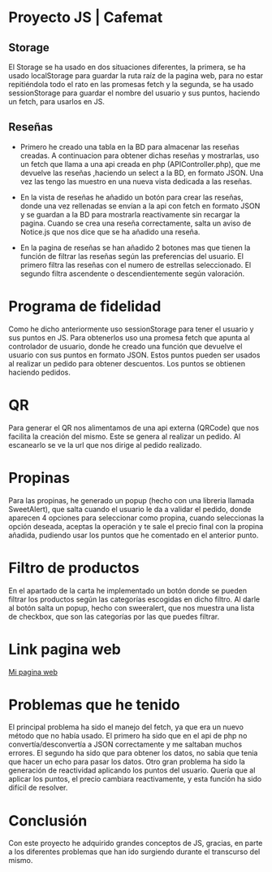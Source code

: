 # Proyecto JS | Cafemat

## Storage
El Storage se ha usado en dos situaciones diferentes, la primera, se ha usado localStorage para guardar la ruta raíz de la pagina web, para no estar repitiéndola todo el rato en las promesas fetch y la segunda, se ha usado sessionStorage para guardar el nombre del usuario y sus puntos, haciendo un fetch, para usarlos en JS.

## Reseñas
- Primero he creado una tabla en la BD para almacenar las reseñas creadas. A continuacion para obtener dichas reseñas y mostrarlas, uso un fetch que llama a una api creada en php (APIController.php), que me devuelve las reseñas ,haciendo un select a la BD, en formato JSON. Una vez las tengo las muestro en una nueva vista dedicada a las reseñas.

- En la vista de reseñas he añadido un botón para crear las reseñas, donde una vez rellenadas se envían a la api con fetch en formato JSON y se guardan a la BD para mostrarla reactivamente sin recargar la pagina. Cuando se crea una reseña correctamente, salta un aviso de Notice.js que nos dice que se ha añadido una reseña.

- En la pagina de reseñas se han añadido 2 botones mas que tienen la función de filtrar las reseñas según las preferencias del usuario. El primero filtra las reseñas con el numero de estrellas seleccionado. El segundo filtra ascendente o descendientemente según valoración.
# Programa de fidelidad
Como he dicho anteriormente uso sessionStorage para tener el usuario y sus puntos en JS. Para obtenerlos uso una promesa fetch que apunta al controlador de usuario, donde he creado una función que devuelve el usuario con sus puntos en formato JSON.
Estos puntos pueden ser usados al realizar un pedido para obtener descuentos. Los puntos se obtienen haciendo pedidos.
# QR
Para generar el QR nos alimentamos de una api externa (QRCode) que nos facilita la creación del mismo. Este se genera al realizar un pedido. Al escanearlo se ve la url que nos dirige al pedido realizado.
# Propinas
Para las propinas, he generado un popup (hecho con una libreria llamada SweetAlert), que salta cuando el usuario le da a validar el pedido, donde aparecen 4 opciones para seleccionar como propina, cuando seleccionas la opción deseada, aceptas la operación y te sale el precio final con la propina añadida, pudiendo usar los puntos que he comentado en el anterior punto.
# Filtro de productos
En el apartado de la carta he implementado un botón donde se pueden filtrar los productos según las categorías escogidas en dicho filtro. Al darle al botón salta un popup, hecho con sweeralert, que nos muestra una lista de checkbox, que son las categorías por las que puedes filtrar.
# Link pagina web
[Mi pagina web](https://bernatfont.bernat2024.es/)
# Problemas que he tenido
El principal problema ha sido el manejo del fetch, ya que era un nuevo método que no había usado. El primero ha sido que en el api de php no convertía/desconvertía a JSON correctamente y me saltaban muchos errores. El segundo ha sido que para obtener los datos, no sabia que tenia que hacer un echo para pasar los datos.
Otro gran problema ha sido la generación de reactividad aplicando los puntos del usuario. Quería que al aplicar los puntos, el precio cambiara reactivamente, y esta función ha sido difícil de resolver.
# Conclusión
Con este proyecto he adquirido grandes conceptos de JS, gracias, en parte a los diferentes problemas que han ido surgiendo durante el transcurso del mismo.
